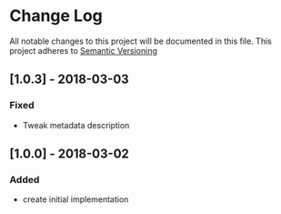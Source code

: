 # Change Log
All notable changes to this project will be documented in this file.
This project adheres to [Semantic Versioning](http://semver.org)

## [1.0.3] - 2018-03-03
### Fixed
- Tweak metadata description

## [1.0.0] - 2018-03-02
### Added
- create initial implementation
